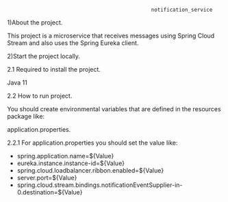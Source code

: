                                                    notification_service

1)About the project.

This project is a microservice that receives messages using Spring Cloud Stream and also uses the Spring Eureka client.

2)Start the project locally.

2.1 Required to install the project.

Java 11

2.2 How to run project.

You should create environmental variables that are defined in the resources package like:

application.properties.

2.2.1 For application.properties you should set the value like:

* spring.application.name=${Value}
* eureka.instance.instance-id=${Value}
* spring.cloud.loadbalancer.ribbon.enabled=${Value}
* server.port=${Value}
* spring.cloud.stream.bindings.notificationEventSupplier-in-0.destination=${Value}
